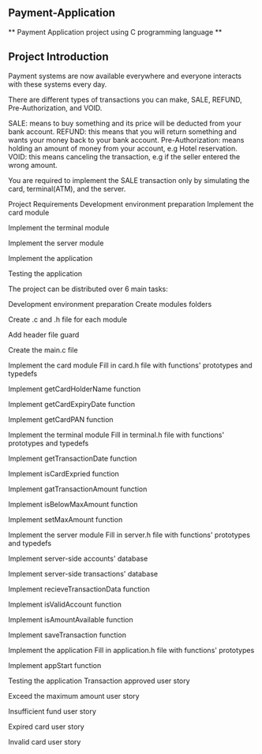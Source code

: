 ## Payment-Application ##
** Payment Application project using C programming language **
## Project Introduction ##
Payment systems are now available everywhere and everyone interacts with these systems every day.

There are different types of transactions you can make, SALE, REFUND, Pre-Authorization, and VOID.

SALE: means to buy something and its price will be deducted from your bank account. REFUND: this means that you will return something and wants your money back to your bank account. Pre-Authorization: means holding an amount of money from your account, e.g Hotel reservation. VOID: this means canceling the transaction, e.g if the seller entered the wrong amount.

You are required to implement the SALE transaction only by simulating the card, terminal(ATM), and the server.

Project Requirements
Development environment preparation Implement the card module

Implement the terminal module

Implement the server module

Implement the application

Testing the application

The project can be distributed over 6 main tasks:

Development environment preparation
Create modules folders

Create .c and .h file for each module

Add header file guard

Create the main.c file

Implement the card module
Fill in card.h file with functions' prototypes and typedefs

Implement getCardHolderName function

Implement getCardExpiryDate function

Implement getCardPAN function

Implement the terminal module
Fill in terminal.h file with functions' prototypes and typedefs

Implement getTransactionDate function

Implement isCardExpried function

Implement gatTransactionAmount function

Implement isBelowMaxAmount function

Implement setMaxAmount function

Implement the server module
Fill in server.h file with functions' prototypes and typedefs

Implement server-side accounts' database

Implement server-side transactions' database

Implement recieveTransactionData function

Implement isValidAccount function

Implement isAmountAvailable function

Implement saveTransaction function

Implement the application
Fill in application.h file with functions' prototypes

Implement appStart function

Testing the application
Transaction approved user story

Exceed the maximum amount user story

Insufficient fund user story

Expired card user story

Invalid card user story
